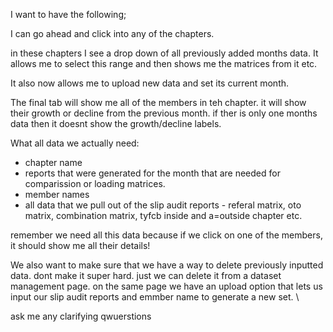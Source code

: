 I want to have the following;

I can go ahead and click into any of the chapters.

in these chapters I see a drop down of all previously added months data. It allows me to select this range and then shows me the matrices from it etc.

It also now allows me to upload new data and set its current month.

The final tab will show me all of the members in teh chapter. it will show their growth or decline from the previous month. if ther is only one months data then it doesnt show the growth/decline labels.

What all data we actually need:

- chapter name
- reports that were generated for the month that are needed for comparission or loading matrices.
- member names
- all data that we pull out of the slip audit reports - referal matrix, oto matrix, combination matrix, tyfcb inside and a=outside chapter etc.

remember we need all this data because if we click on one of the members, it should show me all their details!

We also want to make sure that we have a way to delete previously inputted data. dont make it super hard. just we can delete it from a dataset management page. on the same page we have an upload option that lets us input our slip audit reports and emmber name to generate a new set.
\

ask me any clarifying qwuerstions
